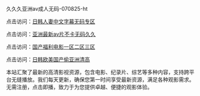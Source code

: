 久久久亚洲av成人无码-070825-ht

点击访问：<a href="https://heiliaoga6s9v.pages.dev">日韩人妻中文字幕无码专区</a>

点击访问：<a href="https://heiliaoow5kzm.pages.dev">亚洲最新av片不卡无码久久</a>

点击访问：<a href="https://heiliao2dmwwy.pages.dev">国产福利电影一区二区三区</a>

点击访问：<a href="https://heiliaoll4qsx.pages.dev">日韩欧美国产偷亚洲清高</a>

本站汇聚了最新的高清影视资源，包含电影、纪录片、综艺等多种内容，支持跨平台无缝播放。我们每天更新，确保您第一时间享受最新资源，满足各种观影需求。无需注册，点击即播，致力于为您提供卓越、便捷的观影体验。

<span style="display:none;">[Canonical link](https://github.com/phuong20250708/phuong20250708 ）</span>
